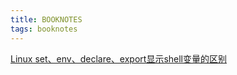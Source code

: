 ```yaml
---
title: BOOKNOTES
tags: booknotes
---
```

[Linux set、env、declare、export显示shell变量的区别](https://www.cnblogs.com/wfwenchao/p/6139039.html#nohup-%E5%91%BD%E4%BB%A4)
